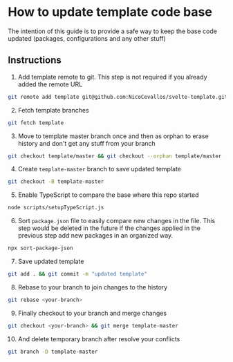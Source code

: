 # How to update template code base

The intention of this guide is to provide a safe way to keep the base code
updated (packages, configurations and any other stuff)

## Instructions

1. Add template remote to git. This step is not required if you already added
   the remote URL

```zsh
git remote add template git@github.com:NicoCevallos/svelte-template.git
```

2. Fetch template branches

```zsh
git fetch template
```

3. Move to template master branch once and then as orphan to erase history and
   don't get any stuff from your branch

```zsh
git checkout template/master && git checkout --orphan template/master
```

4. Create `template-master` branch to save updated template

```zsh
git checkout -B template-master
```

5. Enable TypeScript to compare the base where this repo started

```zsh
node scripts/setupTypeScript.js
```

6. Sort `package.json` file to easily compare new changes in the file. This step
   would be deleted in the future if the changes applied in the previous step
   add new packages in an organized way.

```zsh
npx sort-package-json
```

7. Save updated template

```zsh
git add . && git commit -m "updated template"
```

8. Rebase to your branch to join changes to the history

```zsh
git rebase <your-branch>
```

9. Finally checkout to your branch and merge changes

```zsh
git checkout <your-branch> && git merge template-master
```

10. And delete temporary branch after resolve your conflicts

```zsh
git branch -D template-master
```
